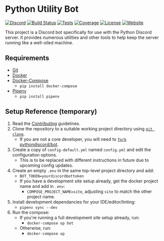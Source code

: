 # Python Utility Bot

[![Discord](https://img.shields.io/discord/267624335836053506?color=%237289DA&label=Python%20Discord&logo=discord&logoColor=white)](https://discord.gg/2B963hn)
[![Build Status](https://dev.azure.com/python-discord/Python%20Discord/_apis/build/status/Bot?branchName=master)](https://dev.azure.com/python-discord/Python%20Discord/_build/latest?definitionId=1&branchName=master)
[![Tests](https://img.shields.io/azure-devops/tests/python-discord/Python%20Discord/1?compact_message)](https://dev.azure.com/python-discord/Python%20Discord/_apis/build/status/Bot?branchName=master)
[![Coverage](https://img.shields.io/azure-devops/coverage/python-discord/Python%20Discord/1/master)](https://dev.azure.com/python-discord/Python%20Discord/_apis/build/status/Bot?branchName=master)
[![License](https://img.shields.io/github/license/python-discord/bot)](LICENSE)
[![Website](https://img.shields.io/badge/website-visit-brightgreen)](https://pythondiscord.com)

This project is a Discord bot specifically for use with the Python Discord server. It provides numerous utilities
and other tools to help keep the server running like a well-oiled machine.

## Requirements

- [Git](https://git-scm.com/book/en/v2/Getting-Started-Installing-Git)
- [Docker](https://docs.docker.com/install/)
- [Docker-Compose](https://docs.docker.com/compose/install/)
  - `pip install docker-compose`
- [Pipenv](https://pipenv.kennethreitz.org/en/latest/install/#installing-pipenv)
  - `pip install pipenv`

## Setup Reference (temporary)

1. Read the [Contributing](CONTRIBUTING.md) guidelines.
2. Clone the repository to a suitable working project directory using [`git clone`](https://git-scm.com/docs/git-clone).
   - If you are not a core developer, you will need to [`fork`](https://help.github.com/en/articles/fork-a-repo) [pythondiscord/bot](https://github.com/python-discord/bot).
3. Create a copy of `config-default.yml` named `config.yml` and edit the configuration options.
   - This is to be replaced with different instructions in future due to upcoming config updates.
4. Create an empty `.env` in the same top-level project directory and add:
   - `BOT_TOKEN=yourdiscordbottoken`
   - If you have a development site setup already, get the docker project name and add in `.env`:
     - `COMPOSE_PROJECT_NAME=site`, adjusting `site` to match the other project name.
5. Install development dependancies for your IDE/editor/linting:
   - `pipenv sync --dev`
5. Run the compose:
   - If you're running a full development site setup already, run:
     - `docker-compose up bot`
   - Otherwise, run:
     - `docker-compose up`
